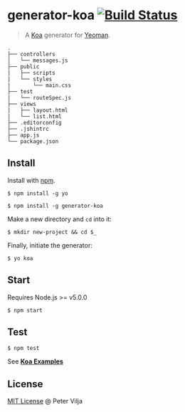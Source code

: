 # generator-koa [![Build Status](https://secure.travis-ci.org/peter-vilja/generator-koa.png?branch=master)](https://travis-ci.org/peter-vilja/generator-koa)

> A [Koa](http://koajs.com) generator for [Yeoman](http://yeoman.io).

    .
    ├── controllers
    │   └── messages.js
    ├── public
    |   ├── scripts
    |   └── styles
    |       └── main.css    
    ├── test
    |   └── routeSpec.js
    ├── views
    |   ├── layout.html
    |   └── list.html
    ├── .editorconfig
    ├── .jshintrc
    ├── app.js
    └── package.json
  
## Install

Install with [npm](https://npmjs.org).

```
$ npm install -g yo
```

```
$ npm install -g generator-koa
```

Make a new directory and `cd` into it:

```
$ mkdir new-project && cd $_
```

Finally, initiate the generator:

```
$ yo koa
```

## Start

Requires Node.js >= v5.0.0

```
$ npm start
```

## Test

```
$ npm test
```

See [**Koa Examples**](https://github.com/koajs/examples/)

## License

[MIT License](http://en.wikipedia.org/wiki/MIT_License) @ Peter Vilja
